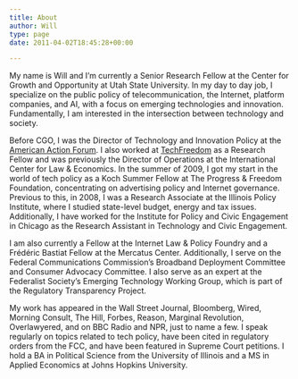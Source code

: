 ```yaml
---
title: About
author: Will
type: page
date: 2011-04-02T18:45:28+00:00

---
```

My name is Will and I’m currently a Senior Research Fellow at the Center for Growth and Opportunity at Utah State University. In my day to day job, I specialize on the public policy of telecommunication, the Internet, platform companies, and AI, with a focus on emerging technologies and innovation. Fundamentally, I am interested in the intersection between technology and society.

Before CGO, I was the Director of Technology and Innovation Policy at the [American Action Forum][1]. I also worked at [TechFreedom][2] as a Research Fellow and was previously the Director of Operations at the International Center for Law & Economics. In the summer of 2009, I got my start in the world of tech policy as a Koch Summer Fellow at The Progress & Freedom Foundation, concentrating on advertising policy and Internet governance. Previous to this, in 2008, I was a Research Associate at the Illinois Policy Institute, where I studied state-level budget, energy and tax issues. Additionally, I have worked for the Institute for Policy and Civic Engagement in Chicago as the Research Assistant in Technology and Civic Engagement.

I am also currently a Fellow at the Internet Law & Policy Foundry and a Frédéric Bastiat Fellow at the Mercatus Center. Additionally, I serve on the Federal Communications Commission’s Broadband Deployment Committee and Consumer Advocacy Committee. I also serve as an expert at the Federalist Society’s Emerging Technology Working Group, which is part of the Regulatory Transparency Project.

My work has appeared in the Wall Street Journal, Bloomberg, Wired, Morning Consult, The Hill, Forbes, Reason, Marginal Revolution, Overlawyered, and on BBC Radio and NPR, just to name a few. I speak regularly on topics related to tech policy, have been cited in regulatory orders from the FCC, and have been featured in Supreme Court petitions. I hold a BA in Political Science from the University of Illinois and a MS in Applied Economics at Johns Hopkins University.

 [1]: http://americanactionforum.org/
 [2]: http://techfreedom.org/